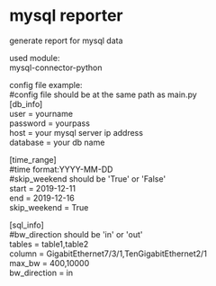 # mysql reporter
 generate report for mysql data

used module:  
mysql-connector-python

config file example:  
#config file should be at the same path as main.py  
[db_info]  
user = yourname  
password = yourpass  
host = your mysql server ip address  
database = your db name 

[time_range]  
#time format:YYYY-MM-DD  
#skip_weekend should be 'True' or 'False'  
start = 2019-12-11  
end = 2019-12-16  
skip_weekend = True  

[sql_info]  
#bw_direction should be 'in' or 'out'  
tables = table1,table2  
column = GigabitEthernet7/3/1,TenGigabitEthernet2/1  
max_bw = 400,10000  
bw_direction = in  
